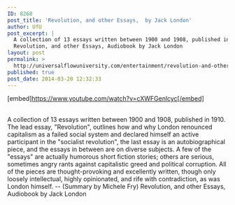 ```yaml
---
ID: 8268
post_title: 'Revolution, and other Essays,  by Jack London'
author: UfU
post_excerpt: |
  A collection of 13 essays written between 1900 and 1908, published in 1910. The lead essay, "Revolution", outlines how and why London renounced capitalism as a failed social system and declared himself an active participant in the "socialist revolution", the last essay is an autobiographical piece, and the essays in between are on diverse subjects. A few of the "essays" are actually humorous short fiction stories; others are serious, sometimes angry rants against capitalistic greed and political corruption. All of the pieces are thought-provoking and excellently written, though only loosely intellectual, highly opinionated, and rife with contradiction, as was London himself. -- (Summary by Michele Fry)
  Revolution, and other Essays, Audiobook by Jack London
layout: post
permalink: >
  http://universalflowuniversity.com/entertainment/revolution-and-other-essays-by-jack-london/
published: true
post_date: 2014-03-20 12:32:33
---
```

[embed]https://www.youtube.com/watch?v=cXWFGenlcyc[/embed]</br></br>
<p>A collection of 13 essays written between 1900 and 1908, published in 1910. The lead essay, "Revolution", outlines how and why London renounced capitalism as a failed social system and declared himself an active participant in the "socialist revolution", the last essay is an autobiographical piece, and the essays in between are on diverse subjects. A few of the "essays" are actually humorous short fiction stories; others are serious, sometimes angry rants against capitalistic greed and political corruption. All of the pieces are thought-provoking and excellently written, though only loosely intellectual, highly opinionated, and rife with contradiction, as was London himself. -- (Summary by Michele Fry)
Revolution, and other Essays, Audiobook by Jack London</p>